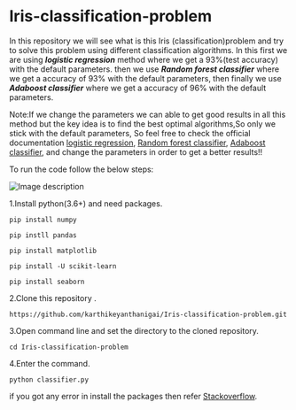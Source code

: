 # Iris-classification-problem
In this repository we will see what is this Iris (classification)problem and try to solve this problem using different classification algorithms.
In this first we are using ***logistic regression*** method where we get a 93%(test accuracy) with the default parameters.
then we use ***Random forest classifier*** where we get a accuracy of 93% with the default parameters,
then finally we use ***Adaboost classifier*** where  we get a accuracy of 96% with the default parameters.

Note:If we change the parameters we can able to get good results in all this method but the key idea is to find the best optimal algorithms,So only we stick with the default parameters, So feel free to check the official documentation [logistic regression](https://scikit-learn.org/stable/modules/generated/sklearn.linear_model.LogisticRegression.html),
[Random forest classifier](https://scikit-learn.org/stable/modules/generated/sklearn.ensemble.RandomForestClassifier.html),
[Adaboost classifier](https://scikit-learn.org/stable/modules/generated/sklearn.ensemble.AdaBoostClassifier.html), 
 and change the parameters in order to get a better results!!


To run the code follow the below steps:

![Image description](https://www.almanac.com/sites/default/files/image_nodes/iris-flowers.jpg)

1.Install python(3.6+) and need packages.
```
pip install numpy
```
```
pip instll pandas
```
```
pip install matplotlib
```
```
pip install -U scikit-learn
```
```
pip install seaborn
```

2.Clone this repository .
```
https://github.com/karthikeyanthanigai/Iris-classification-problem.git
```
3.Open command line and set the directory to the cloned repository.
```
cd Iris-classification-problem
```
4.Enter the command.
```
python classifier.py
```

if you got any error in install the packages then refer [Stackoverflow](https://www.stackoverflow.com).




